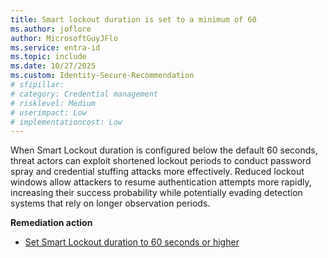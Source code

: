 ```yaml
---
title: Smart lockout duration is set to a minimum of 60 
ms.author: joflore
author: MicrosoftGuyJFlo
ms.service: entra-id
ms.topic: include
ms.date: 10/27/2025
ms.custom: Identity-Secure-Recommendation
# sfipillar: 
# category: Credential management
# risklevel: Medium
# userimpact: Low
# implementationcost: Low
---
```

When Smart Lockout duration is configured below the default 60 seconds, threat actors can exploit shortened lockout periods to conduct password spray and credential stuffing attacks more effectively. Reduced lockout windows allow attackers to resume authentication attempts more rapidly, increasing their success probability while potentially evading detection systems that rely on longer observation periods. 

**Remediation action**

- [Set Smart Lockout duration to 60 seconds or higher](/entra/identity/authentication/howto-password-smart-lockout#manage-microsoft-entra-smart-lockout-values)
